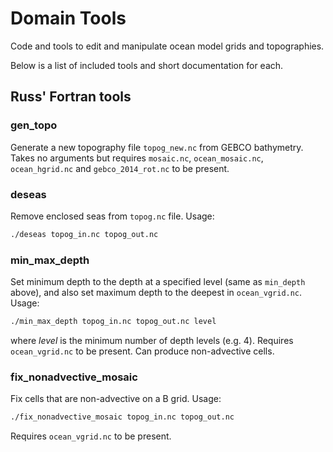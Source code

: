 # Domain Tools

Code and tools to edit and manipulate ocean model grids and topographies.

Below is a list of included tools and short documentation for each.

## Russ' Fortran tools

### gen_topo
Generate a new topography file `topog_new.nc` from GEBCO bathymetry.
Takes no arguments but requires `mosaic.nc`, `ocean_mosaic.nc`, `ocean_hgrid.nc` and `gebco_2014_rot.nc` to be present.

### deseas
Remove enclosed seas from `topog.nc` file.
Usage:
```bash
./deseas topog_in.nc topog_out.nc
```

### min_max_depth
Set minimum depth to the depth at a specified level (same as `min_depth` above), and also set maximum depth to the deepest in `ocean_vgrid.nc`.
Usage:
```bash
./min_max_depth topog_in.nc topog_out.nc level
```
where *level* is the minimum number of depth levels (e.g. 4).
Requires `ocean_vgrid.nc` to be present.
Can produce non-advective cells.

### fix_nonadvective_mosaic

Fix cells that are non-advective on a B grid.
Usage:
```bash
./fix_nonadvective_mosaic topog_in.nc topog_out.nc
```
Requires `ocean_vgrid.nc` to be present.
